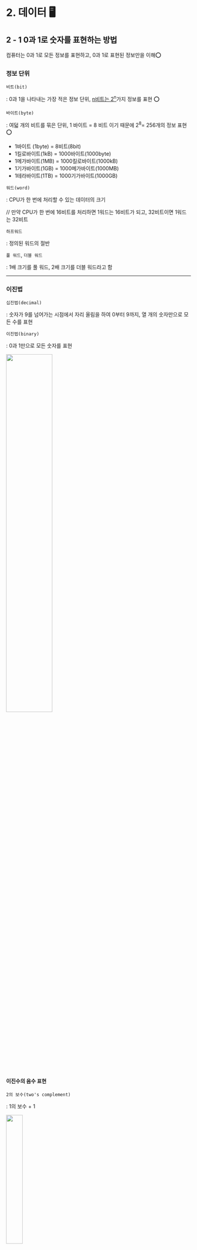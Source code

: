 # 2. 데이터 :desktop_computer:

## 2 - 1 0과 1로 숫자를 표현하는 방법

컴퓨터는 0과 1로 모든 정보를 표현하고, 0과 1로 표현된 정보만을 이해:o:

### 정보 단위

`비트(bit)`

: 0과 1을 나타내는 가장 적은 정보 단위, <u>n비트는 2<sup>n</sup></u>가지 정보를 표현 :o:

`바이트(byte)`

: 여덟 개의 비트를 묶은 단위, 1 바이트 = 8 비트 이기 때문에 2<sup>8</sup>= 256개의 정보 표현 :o:

- 1바이트 (1byte) = 8비트(8bit)
- 1킬로바이트(1kB) = 1000바이트(1000byte)
- 1메가바이트(1MB) = 1000킬로바이트(1000kB)
- 1기가바이트(1GB) = 1000메가바이트(1000MB)
- 1테라바이트(1TB) = 1000기가바이트(1000GB)

`워드(word)`

: CPU가 한 번에 처리할 수 있는 데이터의 크기

// 만약 CPU가 한 번에 16비트를 처리하면 1워드는 16비트가 되고, 32비트이면 1워드는 32비트

`하프워드`

: 정의된 워드의 절반

`풀 워드`, `더블 워드`

: 1배 크기를 풀 워드, 2배 크기를 더블 워드라고 함

---

### 이진법

`십진법(decimal)`

: 숫자가 9를 넘어가는 시점에서 자리 올림을 하여 0부터 9까지, 열 개의 숫자만으로 모든 수를 표현

`이진법(binary)`

: 0과 1만으로 모든 숫자를 표현

<img src = "./img/img3.png" width = "50%">

#### 이진수의 음수 표현

`2의 보수(two's complement)`

:  1의 보수 + 1

<img src = "./img/img4.png" width = "30%">

`플래그(flag)`

: 이진수만 보면 음수와 양수를 구분하기 힘들기에 컴퓨터 내부에서 어떤 수를 다룰 때 이수가 양수인지 음수인지 구분하기 위해 사용



`2의 보수 표현의 한계`

- 0000<sub>(2)</sub>을 2의 보수를 나타내면 10000<sub>(2)</sub>가 나오게 됨 :arrow_right: 올림이 발생한 비트의 1을 버림
- 1000<sub>(2)</sub>을 2의 보수로 나타내면 1000<sub>(2)</sub> 자기 자신이 나오게 되어서 본질적으로 해결 :x:



---

### 십육진법

`십육진법(hexadecimal)`

: 수가 15가 넘어가는 시점에 자리 올림을 하는 숫자 표현 방식, 십육진법을 사용하는 주된 이유 중 하나는 이진수를 십육진수로, 십육진수를 이진수로 변환하기 쉽기 때문



<img src = "./img/img5.png" width = "80%">

<img src = "./img/img6.png" width = "50%">



#### 십육진수를 이진수로 변환하기

: 16진수 한 글자를 4비트의 이진수로 간주하여 각 글자를 따로따로 이진수로 변환 후 이어 붙이면 변환 완료

<img src = "./img/img7.png" width = "50%">

#### 이진수를 십육진수로 변환하기

: 이진수 숫자를 네 개씩 끊고, 끊어 준 네 개의 숫자를 하나의 십육진수로 변환한 뒤 이어 붙이면 변환 완료

<img src = "./img/img8.png" width = "30%">

---

## 2 - 2 0과 1로 문자를 표현하는 방법



### 문자 집합과 인코딩

`문자 집합(character set)`

: 컴퓨터가 인식하고 표현할 수 있는 문자 모음

`문자 인코딩(character encoding`)

: 문자를 0과 1로 변환하는 과정

`문자 디코딩(character decoding)`

:  0과 1로 이루어진 문자 코드를 문자로 변환하는 과정

---

### 아스키 코드

`아스키 코드`

- 초창기의 문자 집합, 아스키 문자 집합에 속한 문자들은 각각 7비트로 표현
- 표현할 수 있는 정보의 가짓수는 128( = 2<sup>7</sup>)개
- 인코딩이 매우 빠르다는 장점을 가지지만 한글과 특수 문자 같이 아스키 문자 집합에 없는 문자는 할 수 없음

<img src = "./img/img9.png" width = "80%">

---

### EUC-KR

`완성형 인코딩`

: 초성, 중성, 종성의 조합으로 이루어진 완성된 하나의 글자에 고유한 코드를 부여하는 인코딩 방식

`초하형 인코딩`

: 초성을 위한 비트열, 중성을 위한 비트열, 종성을 위한 비트열을 할당하여 그것들의 조합으로 하나의 글자 코드를 완성하는 인코딩 방식

`EUC-KR`

: 초성, 중성, 종성 모두 결합된 한글 단어에 2바이트 크기를 부여

---

### 유니코드와 UTF-8

`유니코드(umicode)`

: 여러 나라의 문자를 광범위하게 표현할 수 있는 통일된 문자 집합

`UTF-8`

: 유니코드를 글자에 부여된 값 자체를 인코딩된 값으로 삼지 않고 이 값을 다양한 방법으로 인코딩하는 방법



